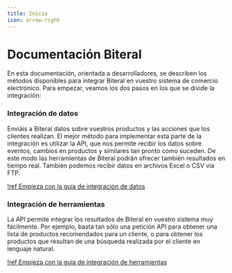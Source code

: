 ```yaml
---
title: Inicio
icon: arrow-right
---
```

# Documentación Biteral

En esta documentación, orientada a desarrolladores, se describen los métodos disponibles para integrar Biteral en vuestro sistema de comercio electrónico. Para empezar, veamos los dos pasos en los que se divide la integración:

### Integración de datos
Enviáis a Biteral datos sobre vuestros productos y las acciones que los clientes realizan. El mejor método para implementar esta parte de la integración es utilizar la API, que nos permite recibir los datos sobre eventos, cambios en productos y similares tan pronto como suceden. De este modo las herramientas de Biteral podrán ofrecer también resultados en tiempo real. También podemos recibir datos en archivos Excel o CSV vía FTP.

[!ref Empieza con la guía de integración de datos](/guide/integration-data)

### Integración de herramientas
La API permite integrar los resultados de Biteral en vuestro sistema muy fácilmente. Por ejemplo, basta tan sólo una petición API para obtener una lista de productos recomendados para un cliente, o para obtener los productos que resultan de una búsqueda realizada por el cliente en lenguaje natural.

[!ref Empieza con la guía de integración de herramientas](/guide/integration-tools)

